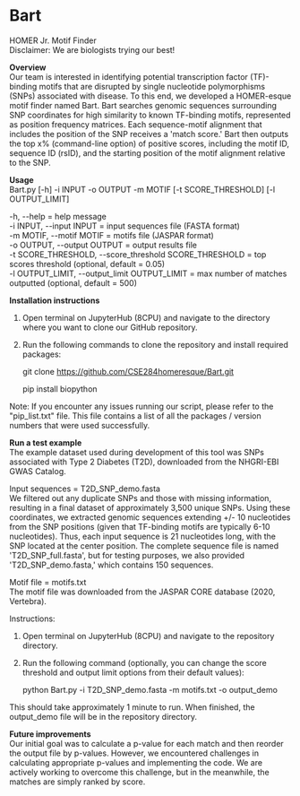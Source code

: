 # Bart
HOMER Jr. Motif Finder  
Disclaimer: We are biologists trying our best!

**Overview**  
Our team is interested in identifying potential transcription factor (TF)-binding motifs that are disrupted by single nucleotide polymorphisms (SNPs) associated with disease. To this end, we developed a HOMER-esque motif finder named Bart. Bart searches genomic sequences surrounding SNP coordinates for high similarity to known TF-binding motifs, represented as position frequency matrices. Each sequence-motif alignment that includes the position of the SNP receives a 'match score.' Bart then outputs the top x% (command-line option) of positive scores, including the motif ID, sequence ID (rsID), and the starting position of the motif alignment relative to the SNP.

**Usage**  
Bart.py [-h] -i INPUT -o OUTPUT -m MOTIF [-t SCORE_THRESHOLD] [-l OUTPUT_LIMIT]

-h, --help = help message  
-i INPUT, --input INPUT = input sequences file (FASTA format)  
-m MOTIF, --motif MOTIF = motifs file (JASPAR format)  
-o OUTPUT, --output OUTPUT = output results file  
-t SCORE_THRESHOLD, --score_threshold SCORE_THRESHOLD = top scores threshold (optional, default = 0.05)  
-l OUTPUT_LIMIT, --output_limit OUTPUT_LIMIT = max number of matches outputted (optional, default = 500)

**Installation instructions**  
1.	Open terminal on JupyterHub (8CPU) and navigate to the directory where you want to clone our GitHub repository.
2.	Run the following commands to clone the repository and install required packages:

  	git clone https://github.com/CSE284homeresque/Bart.git

  	pip install biopython

Note: If you encounter any issues running our script, please refer to the "pip_list.txt" file. This file contains a list of all the packages / version numbers that were used successfully.

**Run a test example**   
The example dataset used during development of this tool was SNPs associated with Type 2 Diabetes (T2D), downloaded from the NHGRI-EBI GWAS Catalog.   

Input sequences = T2D_SNP_demo.fasta   
We filtered out any duplicate SNPs and those with missing information, resulting in a final dataset of approximately 3,500 unique SNPs. Using these coordinates, we extracted genomic sequences extending +/- 10 nucleotides from the SNP positions (given that TF-binding motifs are typically 6-10 nucleotides). Thus, each input sequence is 21 nucleotides long, with the SNP located at the center position. The complete sequence file is named 'T2D_SNP_full.fasta', but for testing purposes, we also provided 'T2D_SNP_demo.fasta,' which contains 150 sequences.   

Motif file = motifs.txt   
The motif file was downloaded from the JASPAR CORE database (2020, Vertebra).

Instructions:

1.	Open terminal on JupyterHub (8CPU) and navigate to the repository directory.
2.	Run the following command (optionally, you can change the score threshold and output limit options from their default values):

    python Bart.py -i T2D_SNP_demo.fasta -m motifs.txt -o output_demo

This should take approximately 1 minute to run. When finished, the output_demo file will be in the repository directory.

**Future improvements**  
Our initial goal was to calculate a p-value for each match and then reorder the output file by p-values. However, we encountered challenges in calculating appropriate p-values and implementing the code. We are actively working to overcome this challenge, but in the meanwhile, the matches are simply ranked by score.


